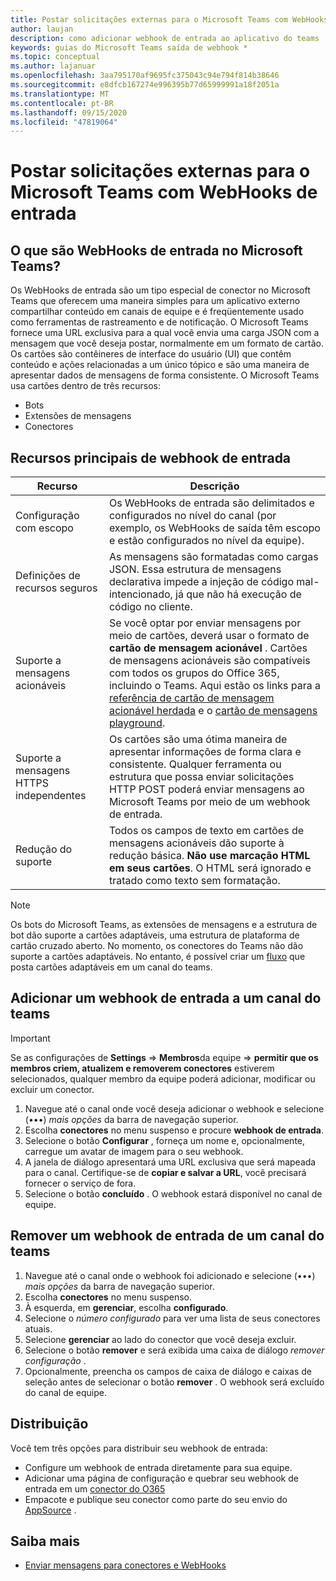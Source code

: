 ```yaml
---
title: Postar solicitações externas para o Microsoft Teams com WebHooks de entrada
author: laujan
description: como adicionar webhook de entrada ao aplicativo do teams
keywords: guias do Microsoft Teams saída de webhook *
ms.topic: conceptual
ms.author: lajanuar
ms.openlocfilehash: 3aa795170af9695fc375043c94e794f814b38646
ms.sourcegitcommit: e8dfcb167274e996395b77d65999991a18f2051a
ms.translationtype: MT
ms.contentlocale: pt-BR
ms.lasthandoff: 09/15/2020
ms.locfileid: "47819064"
---
```

# <a name="post-external-requests-to-teams-with-incoming-webhooks"></a>Postar solicitações externas para o Microsoft Teams com WebHooks de entrada

## <a name="what-are-incoming-webhooks-in-teams"></a>O que são WebHooks de entrada no Microsoft Teams?

Os WebHooks de entrada são um tipo especial de conector no Microsoft Teams que oferecem uma maneira simples para um aplicativo externo compartilhar conteúdo em canais de equipe e é freqüentemente usado como ferramentas de rastreamento e de notificação. O Microsoft Teams fornece uma URL exclusiva para a qual você envia uma carga JSON com a mensagem que você deseja postar, normalmente em um formato de cartão. Os cartões são contêineres de interface do usuário (UI) que contêm conteúdo e ações relacionadas a um único tópico e são uma maneira de apresentar dados de mensagens de forma consistente. O Microsoft Teams usa cartões dentro de três recursos:

* Bots
* Extensões de mensagens
* Conectores

## <a name="incoming-webhook-key-features"></a>Recursos principais de webhook de entrada

| Recurso | Descrição |
| ------- | ----------- |
|Configuração com escopo|Os WebHooks de entrada são delimitados e configurados no nível do canal (por exemplo, os WebHooks de saída têm escopo e estão configurados no nível da equipe).|
|Definições de recursos seguros|As mensagens são formatadas como cargas JSON. Essa estrutura de mensagens declarativa impede a injeção de código mal-intencionado, já que não há execução de código no cliente.|
|Suporte a mensagens acionáveis|Se você optar por enviar mensagens por meio de cartões, deverá usar o formato de **cartão de mensagem acionável** . Cartões de mensagens acionáveis são compatíveis com todos os grupos do Office 365, incluindo o Teams. Aqui estão os links para a [referência de cartão de mensagem acionável herdada](/outlook/actionable-messages/message-card-reference) e o [cartão de mensagens playground](https://messagecardplayground.azurewebsites.net).|
|Suporte a mensagens HTTPS independentes| Os cartões são uma ótima maneira de apresentar informações de forma clara e consistente. Qualquer ferramenta ou estrutura que possa enviar solicitações HTTP POST poderá enviar mensagens ao Microsoft Teams por meio de um webhook de entrada.|
|Redução do suporte|Todos os campos de texto em cartões de mensagens acionáveis dão suporte à redução básica. **Não use marcação HTML em seus cartões**. O HTML será ignorado e tratado como texto sem formatação.|

> [!Note]  
> Os bots do Microsoft Teams, as extensões de mensagens e a estrutura de bot dão suporte a cartões adaptáveis, uma estrutura de plataforma de cartão cruzado aberto. No momento, os conectores do Teams não dão suporte a cartões adaptáveis. No entanto, é possível criar um [fluxo](https://flow.microsoft.com/blog/microsoft-flow-in-microsoft-teams/) que posta cartões adaptáveis em um canal do teams.

## <a name="add-an-incoming-webhook-to-a-teams-channel"></a>Adicionar um webhook de entrada a um canal do teams

> [!Important]  
> Se as configurações de **Settings**  =>  **Membros**da equipe  =>  **permitir que os membros criem, atualizem e removerem conectores** estiverem selecionados, qualquer membro da equipe poderá adicionar, modificar ou excluir um conector.

1. Navegue até o canal onde você deseja adicionar o webhook e selecione (&#8226;&#8226;&#8226;) *mais opções* da barra de navegação superior.
1. Escolha **conectores** no menu suspenso e procure **webhook de entrada**.
1. Selecione o botão **Configurar** , forneça um nome e, opcionalmente, carregue um avatar de imagem para o seu webhook.
1. A janela de diálogo apresentará uma URL exclusiva que será mapeada para o canal. Certifique-se de **copiar e salvar a URL**, você precisará fornecer o serviço de fora.
1. Selecione o botão **concluído** . O webhook estará disponível no canal de equipe.

## <a name="remove-an-incoming-webhook-from-a-teams-channel"></a>Remover um webhook de entrada de um canal do teams

1. Navegue até o canal onde o webhook foi adicionado e selecione (&#8226;&#8226;&#8226;) *mais opções* da barra de navegação superior.
1. Escolha **conectores** no menu suspenso.
1. À esquerda, em **gerenciar**, escolha **configurado**.
1. Selecione o *número configurado* para ver uma lista de seus conectores atuais.
1. Selecione **gerenciar** ao lado do conector que você deseja excluir.
1. Selecione o botão **remover** e será exibida uma caixa de diálogo *remover configuração* .
1. Opcionalmente, preencha os campos de caixa de diálogo e caixas de seleção antes de selecionar o botão **remover** . O webhook será excluído do canal de equipe.

## <a name="distribution"></a>Distribuição

Você tem três opções para distribuir seu webhook de entrada:

* Configure um webhook de entrada diretamente para sua equipe.
* Adicionar uma página de configuração e quebrar seu webhook de entrada em um [conector do O365](~/webhooks-and-connectors/how-to/connectors-creating.md)
* Empacote e publique seu conector como parte do seu envio do [AppSource](~/concepts/deploy-and-publish/office-store-guidance.md) .

## <a name="learn-more"></a>Saiba mais

* [Enviar mensagens para conectores e WebHooks](~/webhooks-and-connectors/how-to/connectors-using.md)
